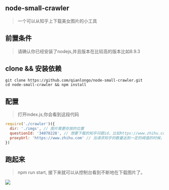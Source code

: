 ## node-small-crawler

> 一个可以从知乎上下载美女图片的小工具

## 前置条件 

> 请确认你已经安装了nodejs,并且版本在比较高的版本比如8.9.3


## clone && 安装依赖

```
git clone https://github.com/qianlongo/node-small-crawler.git
cd node-small-crawler && npm install

```

## 配置

> 打开index.js,你会看到这段代码

``` javascript
require('./crawler')({
  dir: './imgs', // 图片需要存放的位置
  questionId: '34078228', // 想要下载的知乎问题id，比如https://www.zhihu.com/question/49364343/answer/157907464，输入49364343即可
  proxyUrl: 'https://www.zhihu.com' // 当请求知乎的数量达到一定的阈值的时候，会被知乎认为是爬虫（好像是封ip），这时如果你如果有一个代理服务器来转发请求数据，便又可以继续下载了。
})

```

## 跑起来

> npm run start, 接下来就可以从控制台看到不断地在下载图片了。


![](http://odssgnnpf.bkt.clouddn.com/Untitled.gif)
<!-- ![](http://odssgnnpf.bkt.clouddn.com/WX20180805-124543@2x.png) -->
